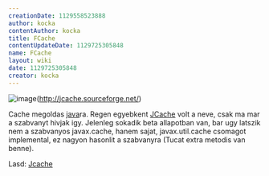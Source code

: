 ```yaml
---
creationDate: 1129558523888 
author: kocka 
contentAuthor: kocka 
title: FCache 
contentUpdateDate: 1129725305848 
name: FCache 
layout: wiki 
date: 1129725305848 
creator: kocka 
---
```

![image](http://jcache.sourceforge.net/images/jCache-logo.gif)(http://jcache.sourceforge.net/)

Cache megoldas [java](java.html)ra. Regen egyebkent [JCache](JCache.html) volt a neve, csak ma mar a szabvanyt hivjak igy. Jelenleg sokadik beta allapotban van, bar ugy latszik nem a szabvanyos javax.cache, hanem sajat, javax.util.cache csomagot implemental, ez nagyon hasonlit a szabvanyra (Tucat extra metodis van benne).

Lasd: [Jcache](JCache.html)
